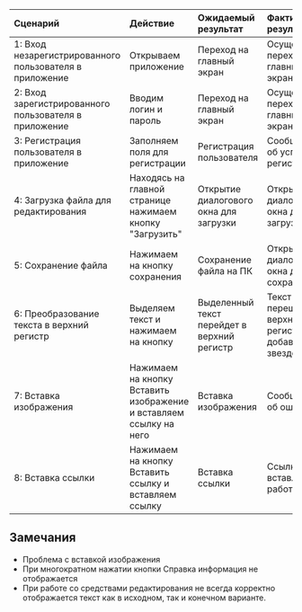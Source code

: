 |Cценарий|Действие|Ожидаемый результат|Фактический результат| Оценка|
|:---|:---|:---|:---|:---|
|1: Вход незарегистрированного пользователя в приложение | Открываем приложение | Переход на главный экран | Осуществлен переход на главный экран | Тест пройден |
|2: Вход зарегистрированного пользователя в приложение | Вводим логин и пароль | Переход на главный экран | Осуществлен переход на главный экран | Тест пройден |
|3: Регистрация пользователя в приложение | Заполняем поля для регистрации | Регистрация пользователя | Сообщение об успешной регистрации |Тест пройден |
|4: Загрузка файла для редактирования| Находясь на главной странице нажимаем кнопку "Загрузить" | Открытие диалогового окна для загрузки | Открытие диалогового окна для загрузки | Тест пройден |
|5: Сохранение файла | Нажимаем на кнопку сохранения | Сохранение файла на ПК | Открытие диалогового окна для сохранения| Тест пройден |
|6: Преобразование текста в верхний регистр  | Выделяем текст и нажимаем на кнопку | Выделенный текст перейдет в верхний регистр | Текст перешел в верхний регистр и добавились звездочки |Тест не пройден |
|7: Вставка изображения | Нажимаем на кнопку Вставить изображение и вставляем ссылку на него | Вставка изображения | Сообщение об ошибке | Тест не пройден |
|8: Вставка ссылки | Нажимаем на кнопку Вставить ссылку и вставляем ссылку| Вставка ссылки | Ссылка вставлена и работает | Тест пройден |

## Замечания
* Проблема с вставкой изображения
* При многократном нажатии кнопки Справка информация не отображается  
* При работе со средствами редактирования не всегда корректно отображается текст как в исходном, так и конечном варианте.
